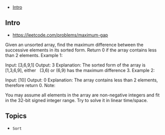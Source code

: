 - [Intro](#intro)

## Intro

- https://leetcode.com/problems/maximum-gap

Given an unsorted array, find the maximum difference between the successive elements in its sorted form.
Return 0 if the array contains less than 2 elements.
Example 1:

Input: [3,6,9,1]
Output: 3
Explanation: The sorted form of the array is [1,3,6,9], either
             (3,6) or (6,9) has the maximum difference 3.
Example 2:

Input: [10]
Output: 0
Explanation: The array contains less than 2 elements, therefore return 0.
Note:

You may assume all elements in the array are non-negative integers and fit in the 32-bit signed integer range.
Try to solve it in linear time/space.



## Topics

- `Sort`



